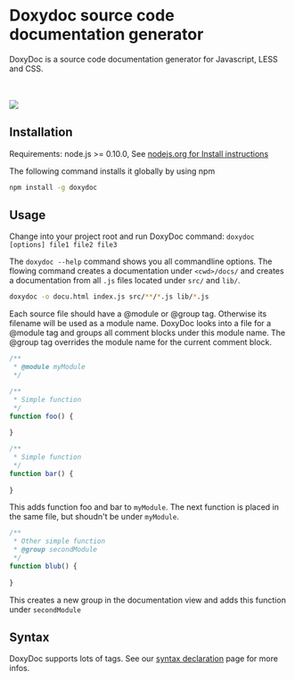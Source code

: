 Doxydoc source code documentation generator
===========================================

DoxyDoc is a source code documentation generator for Javascript, LESS and CSS.

<br><br><img src="http://doxydoc.com/img/screenshot.jpg">

Installation
------------

Requirements: node.js >= 0.10.0, See [nodejs.org for Install instructions](http://nodejs.org)

The following command installs it globally by using npm

```bash
npm install -g doxydoc
```

Usage
-----

Change into your project root and run DoxyDoc command: `doxydoc [options] file1 file2 file3`

The `doxydoc --help` command shows you all commandline options.
The flowing command creates a documentation under `<cwd>/docs/` and creates a documentation from all `.js` files located under `src/` and `lib/`.

```bash
doxydoc -o docu.html index.js src/**/*.js lib/*.js
```

Each source file should have a @module or @group tag. Otherwise its filename will be used as a module name.
DoxyDoc looks into a file for a @module tag and groups all comment blocks under this module name. The @group tag overrides the module name for the current comment block.

```js
/**
 * @module myModule
 */

/**
 * Simple function
 */
function foo() {
    
}

/**
 * Simple function
 */
function bar() {
    
}
```

This adds function foo and bar to `myModule`.
The next function is placed in the same file, but shoudn't be under `myModule`.

```js
/**
 * Other simple function
 * @group secondModule
 */
function blub() {
    
}
```

This creates a new group in the documentation view and adds this function under `secondModule`

Syntax
------

DoxyDoc supports lots of tags.
See our [syntax declaration](http://doxydoc.com/syntax.html) page for more infos.

